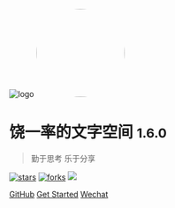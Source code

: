 <!-- _coverpage.md -->

![logo](head.png "Think about AI")
<img width="160px" style="border-radius: 50%" bor src="head.png">

# 饶一率的文字空间 <small>1.6.0</small>

> 勤于思考 乐于分享

[![stars](https://badgen.net/github/stars/glacierhole/nice_docs?color=4ab8a1)](https://github.com/glacierhole/nice_docs)
[![forks](https://badgen.net/github/forks/glacierhole/nice_docs?color=4ab8a1)](https://github.com/glacierhole/nice_docs)
![](https://img.shields.io/badge/%E6%91%B8%E9%B1%BC-%E7%A8%8B%E5%BA%8F%E5%91%98-green)

[GitHub](https://github.com/glacierhole/)
[Get Started](README.md)
[Wechat]()
